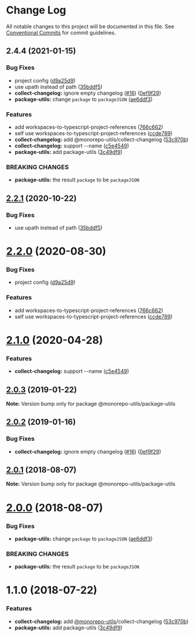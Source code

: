 # Change Log

All notable changes to this project will be documented in this file.
See [Conventional Commits](https://conventionalcommits.org) for commit guidelines.

## 2.4.4 (2021-01-15)


### Bug Fixes

* project config ([d9a25d9](https://github.com/azu/monorepo-utils/commit/d9a25d938b52bdabc0eecf37e870eaa0bf4ddda4))
* use upath instead of path ([35bddf5](https://github.com/azu/monorepo-utils/commit/35bddf5ae579c6d20fc3082bd404ce1cc27aa65a))
* **collect-changelog:** ignore empty changelog ([#16](https://github.com/azu/monorepo-utils/issues/16)) ([0ef9f29](https://github.com/azu/monorepo-utils/commit/0ef9f29cc07e30da6c8ea47b6260d9c7528ad903))
* **package-utils:** change `package` to `packageJSON` ([ae6ddf3](https://github.com/azu/monorepo-utils/commit/ae6ddf3edcc22f9ec0f5ff7a9d9b593d64bb19d4))


### Features

* add workspaces-to-typescript-project-references ([766c662](https://github.com/azu/monorepo-utils/commit/766c66270eaee2d4a96bb7d1af30e29475dda45c))
* self use workspaces-to-typescript-project-references ([ccde789](https://github.com/azu/monorepo-utils/commit/ccde7895aec4b634d08de1fab60de174d1f72b1f))
* **collect-changelog:** add @monorepo-utils/collect-changelog ([53c970b](https://github.com/azu/monorepo-utils/commit/53c970b6d7af7ea52e54c9cf4dd93084dab23f2a))
* **collect-changelog:** support --name ([c5e4549](https://github.com/azu/monorepo-utils/commit/c5e45494a5b42fd280962e1c5c6b371d9b95b549))
* **package-utils:** add package-utils ([3c49df9](https://github.com/azu/monorepo-utils/commit/3c49df9ba77ea2c5363b03607aa6e949e2d05aab))


### BREAKING CHANGES

* **package-utils:** the result `package` to be `packageJSON`





## [2.2.1](https://github.com/azu/monorepo-utils/compare/@monorepo-utils/package-utils@2.2.0...@monorepo-utils/package-utils@2.2.1) (2020-10-22)


### Bug Fixes

* use upath instead of path ([35bddf5](https://github.com/azu/monorepo-utils/commit/35bddf5ae579c6d20fc3082bd404ce1cc27aa65a))





# [2.2.0](https://github.com/azu/monorepo-utils/compare/@monorepo-utils/package-utils@2.1.0...@monorepo-utils/package-utils@2.2.0) (2020-08-30)


### Bug Fixes

* project config ([d9a25d9](https://github.com/azu/monorepo-utils/commit/d9a25d938b52bdabc0eecf37e870eaa0bf4ddda4))


### Features

* add workspaces-to-typescript-project-references ([766c662](https://github.com/azu/monorepo-utils/commit/766c66270eaee2d4a96bb7d1af30e29475dda45c))
* self use workspaces-to-typescript-project-references ([ccde789](https://github.com/azu/monorepo-utils/commit/ccde7895aec4b634d08de1fab60de174d1f72b1f))





# [2.1.0](https://github.com/azu/monorepo-utils/compare/@monorepo-utils/package-utils@2.0.3...@monorepo-utils/package-utils@2.1.0) (2020-04-28)


### Features

* **collect-changelog:** support --name ([c5e4549](https://github.com/azu/monorepo-utils/commit/c5e45494a5b42fd280962e1c5c6b371d9b95b549))





## [2.0.3](https://github.com/azu/monorepo-utils/compare/@monorepo-utils/package-utils@2.0.2...@monorepo-utils/package-utils@2.0.3) (2019-01-22)

**Note:** Version bump only for package @monorepo-utils/package-utils





## [2.0.2](https://github.com/azu/monorepo-utils/compare/@monorepo-utils/package-utils@2.0.0...@monorepo-utils/package-utils@2.0.2) (2019-01-16)


### Bug Fixes

* **collect-changelog:** ignore empty changelog ([#16](https://github.com/azu/monorepo-utils/issues/16)) ([0ef9f29](https://github.com/azu/monorepo-utils/commit/0ef9f29))





<a name="2.0.1"></a>
## [2.0.1](https://github.com/azu/monorepo-utils/compare/@monorepo-utils/package-utils@2.0.0...@monorepo-utils/package-utils@2.0.1) (2018-08-07)




**Note:** Version bump only for package @monorepo-utils/package-utils

<a name="2.0.0"></a>
# [2.0.0](https://github.com/azu/monorepo-utils/compare/@monorepo-utils/package-utils@1.1.0...@monorepo-utils/package-utils@2.0.0) (2018-08-07)


### Bug Fixes

* **package-utils:** change `package` to `packageJSON` ([ae6ddf3](https://github.com/azu/monorepo-utils/commit/ae6ddf3))


### BREAKING CHANGES

* **package-utils:** the result `package` to be `packageJSON`




<a name="1.1.0"></a>
# 1.1.0 (2018-07-22)


### Features

* **collect-changelog:** add [@monorepo-utils](https://github.com/monorepo-utils)/collect-changelog ([53c970b](https://github.com/azu/monorepo-utils/commit/53c970b))
* **package-utils:** add package-utils ([3c49df9](https://github.com/azu/monorepo-utils/commit/3c49df9))
